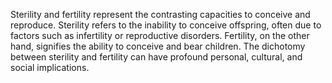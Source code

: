 

Sterility and fertility represent the contrasting capacities to conceive and reproduce. Sterility refers to the inability to conceive offspring, often due to factors such as infertility or reproductive disorders. Fertility, on the other hand, signifies the ability to conceive and bear children. The dichotomy between sterility and fertility can have profound personal, cultural, and social implications.

